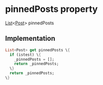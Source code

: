 


# pinnedPosts property









[List](https://api.flutter.dev/flutter/dart-core/List-class.html)&lt;[Post](../../models_post_post_model/Post-class.md)> pinnedPosts
  







## Implementation

```dart
List<Post> get pinnedPosts \{
  if (istest) \{
    _pinnedPosts = [];
    return _pinnedPosts;
  \}
  return _pinnedPosts;
\}
```








